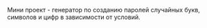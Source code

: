 Мини проект - генератор по созданию паролей случайных букв, символов и цифр в зависимости от условий.
